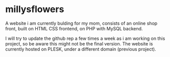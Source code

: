 # millysflowers
A website i am currently bulding for my mom, consists of an online shop front, built on HTML CSS frontend, on PHP with MySQL backend.

I will try to update the github rep a few times a week as i am working on this project, so be aware this might not be the final version. The website is currently hosted on PLESK, under a different domain (previous project).
